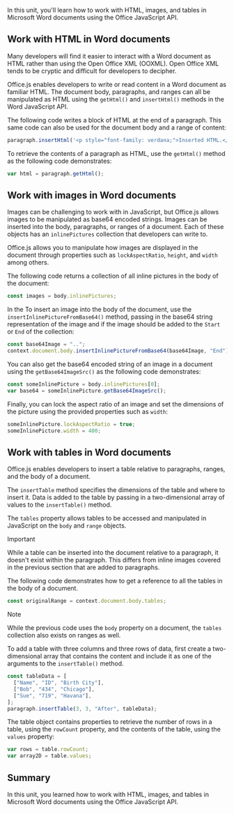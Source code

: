In this unit, you'll learn how to work with HTML, images, and tables in Microsoft Word documents using the Office JavaScript API.

## Work with HTML in Word documents

Many developers will find it easier to interact with a Word document as HTML rather than using the Open Office XML (OOXML). Open Office XML tends to be cryptic and difficult for developers to decipher.

Office.js enables developers to write or read content in a Word document as familiar HTML. The document body, paragraphs, and ranges can all be manipulated as HTML using the `getHtml()` and `insertHtml()` methods in the Word JavaScript API.

The following code writes a block of HTML at the end of a paragraph. This same code can also be used for the document body and a range of content:

```javascript
paragraph.insertHtml('<p style="font-family: verdana;">Inserted HTML.</p><p>Another paragraph</p>', "End");
```

To retrieve the contents of a paragraph as HTML, use the `getHtml()` method as the following code demonstrates:

```javascript
var html = paragraph.getHtml();
```

## Work with images in Word documents

Images can be challenging to work with in JavaScript, but Office.js allows images to be manipulated as base64 encoded strings. Images can be inserted into the body, paragraphs, or ranges of a document. Each of these objects has an `inlinePictures` collection that developers can write to.

Office.js allows you to manipulate how images are displayed in the document through properties such as `lockAspectRatio`, `height`, and `width` among others.

The following code returns a collection of all inline pictures in the body of the document:

```javascript
const images = body.inlinePictures;
```

In the To insert an image into the body of the document, use the `insertInlinePictureFromBase64()` method, passing in the base64 string representation of the image and if the image should be added to the `Start` or `End` of the collection:

```javascript
const base64Image = "..";
context.document.body.insertInlinePictureFromBase64(base64Image, "End");
```

You can also get the base64 encoded string of an image in a document using the `getBase64ImageSrc()` as the following code demonstrates:

```javascript
const someInlinePicture = body.inlinePictures[0];
var base64 = someInlinePicture.getBase64ImageSrc();
```

Finally, you can lock the aspect ratio of an image and set the dimensions of the picture using the provided properties such as `width`:

```javascript
someInlinePicture.lockAspectRatio = true;
someInlinePicture.width = 400;
```

## Work with tables in Word documents

Office.js enables developers to insert a table relative to paragraphs, ranges, and the body of a document.

The `insertTable` method specifies the dimensions of the table and where to insert it. Data is added to the table by passing in a two-dimensional array of values to the `insertTable()` method.

The `tables` property allows tables to be accessed and manipulated in JavaScript on the `body` and `range` objects.

> [!IMPORTANT]
> While a table can be inserted into the document relative to a paragraph, it doesn't exist within the paragraph. This differs from inline images covered in the previous section that are added to paragraphs.

The following code demonstrates how to get a reference to all the tables in the body of a document.

```javascript
const originalRange = context.document.body.tables;
```

> [!NOTE]
> While the previous code uses the `body` property on a document, the `tables` collection also exists on ranges as well.

To add a table with three columns and three rows of data, first create a two-dimensional array that contains the content and include it as one of the arguments to the `insertTable()` method.

```javascript
const tableData = [
  ["Name", "ID", "Birth City"],
  ["Bob", "434", "Chicago"],
  ["Sue", "719", "Havana"],
];
paragraph.insertTable(3, 3, "After", tableData);
```

The table object contains properties to retrieve the number of rows in a table, using the `rowCount` property, and the contents of the table, using the `values` property:

```javascript
var rows = table.rowCount;
var array2D = table.values;
```

## Summary

In this unit, you learned how to work with HTML, images, and tables in Microsoft Word documents using the Office JavaScript API.

